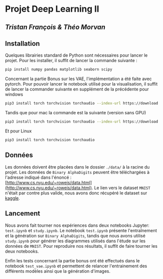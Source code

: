 # Projet Deep Learning II

## *Tristan François & Théo Morvan*

## Installation

Quelques librairies standard de Python sont nécessaires pour lancer le projet. Pour les installer, il suffit de lancer la commande suivante :

```bash
pip install numpy pandas matplotlib seaborn scipy
```

Concernant la partie Bonus sur les VAE, l'implémentation a été faite avec pytorch. Pour pouvoir lancer le notebook utilisé pour la visualisation, il suffit de lancer la commander suivante en supplément de la précédente pour windows

```bash
pip3 install torch torchvision torchaudio --index-url https://download.pytorch.org/whl/cu117
```

Tandis que pour mac la commande est la suivante (version sans GPU)

```bash
pip3 install torch torchvision torchaudio --index-url https://download.pytorch.org/whl/cpu
```

Et pour Linux

```bash
pip3 install torch torchvision torchaudio
```

## Données

Les données doivent être placées dans le dossier `./data/` à la racine du projet. Les données de `Binary AlphaDigits` peuvent être téléchargées à l'adresse indiqué dans l'énoncé : [http://www.cs.nyu.edu/~roweis/data.html](http://www.cs.nyu.edu/~roweis/data.html). Le lien vers le dataset `MNIST` n'était par contre plus valide, nous avons donc récupéré le dataset sur [kaggle](https://www.kaggle.com/datasets/oddrationale/mnist-in-csv).

## Lancement

Nous avons fait tourner nos expériences dans deux notebooks Jupyter: `test.ipynb` et `study.ipynb`. Le notebook `test.ipynb` présente l'entraînement et la génération sur `Binary AlphaDigits`, tandis que nous avons utilisé `study.ipynb` pour générer les diagrammes utilisés dans l'étude sur les données de `MNIST`. Pour reproduire nos résultats, il suffit de faire tourner les deux notebooks.

Enfin les tests concernant la partie bonus ont été effectués dans le notebook `test_vae.ipynb` et permettent de relancer l'entrainement des différents modèles ainsi que la génération d'images.